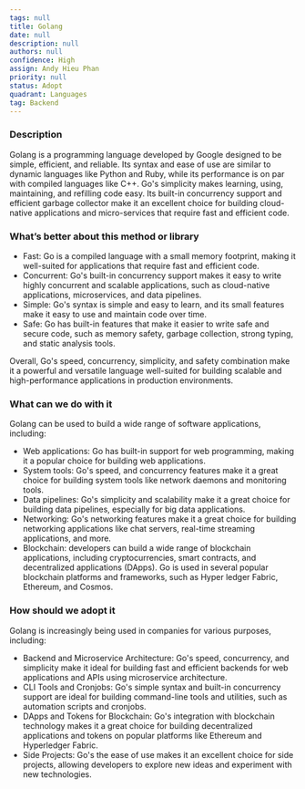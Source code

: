 ```yaml
---
tags: null
title: Golang
date: null
description: null
authors: null
confidence: High
assign: Andy Hieu Phan
priority: null
status: Adopt
quadrant: Languages
tag: Backend
---
```


<!-- table_of_contents a9e5e342-3543-4061-b660-32508b5b237e -->

### Description

Golang is a programming language developed by Google designed to be simple, efficient, and reliable. Its syntax and ease of use are similar to dynamic languages like Python and Ruby, while its performance is on par with compiled languages like C++. Go's simplicity makes learning, using, maintaining, and refilling code easy. Its built-in concurrency support and efficient garbage collector make it an excellent choice for building cloud-native applications and micro-services that require fast and efficient code.

### What’s better about this method or library

- Fast: Go is a compiled language with a small memory footprint, making it well-suited for applications that require fast and efficient code.
- Concurrent: Go's built-in concurrency support makes it easy to write highly concurrent and scalable applications, such as cloud-native applications, microservices, and data pipelines.
- Simple: Go's syntax is simple and easy to learn, and its small features make it easy to use and maintain code over time.
- Safe: Go has built-in features that make it easier to write safe and secure code, such as memory safety, garbage collection, strong typing, and static analysis tools.

Overall, Go's speed, concurrency, simplicity, and safety combination make it a powerful and versatile language well-suited for building scalable and high-performance applications in production environments.

### What can we do with it

Golang can be used to build a wide range of software applications, including:

- Web applications: Go has built-in support for web programming, making it a popular choice for building web applications.
- System tools: Go's speed, and concurrency features make it a great choice for building system tools like network daemons and monitoring tools.
- Data pipelines: Go's simplicity and scalability make it a great choice for building data pipelines, especially for big data applications.
- Networking: Go's networking features make it a great choice for building networking applications like chat servers, real-time streaming applications, and more.
- Blockchain: developers can build a wide range of blockchain applications, including cryptocurrencies, smart contracts, and decentralized applications (DApps). Go is used in several popular blockchain platforms and frameworks, such as Hyper ledger Fabric, Ethereum, and Cosmos.

### How should we adopt it

Golang is increasingly being used in companies for various purposes, including:

- Backend and Microservice Architecture: Go's speed, concurrency, and simplicity make it ideal for building fast and efficient backends for web applications and APIs using microservice architecture.
- CLI Tools and Cronjobs: Go's simple syntax and built-in concurrency support are ideal for building command-line tools and utilities, such as automation scripts and cronjobs.
- DApps and Tokens for Blockchain: Go's integration with blockchain technology makes it a great choice for building decentralized applications and tokens on popular platforms like Ethereum and Hyperledger Fabric.
- Side Projects: Go's the ease of use makes it an excellent choice for side projects, allowing developers to explore new ideas and experiment with new technologies.

<!-- child_database 724a4cab-f40d-493f-ab7f-d86613d119eb -->
